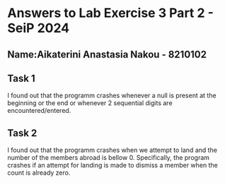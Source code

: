 # Answers to Lab Exercise 3 Part 2 - SeiP 2024

## Name:Aikaterini Anastasia Nakou - 8210102

## Task 1
I found out that the programm crashes whenever a null is present at the beginning or the end or whenever 2 sequential digits are encountered/entered.

## Task 2
I found out that the programm crashes when we attempt to land and the number of the members abroad is bellow 0. Specifically,  the program crashes if an attempt for landing is made to dismiss a member when the count is already zero.